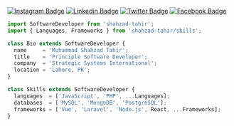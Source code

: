 [![Instagram Badge](https://img.shields.io/badge/-Instagram-e4405f?style=for-the-badge&logo=Instagram&logoColor=white)](https://instagram.com/shahzadtahir1)
[![Linkedin Badge](https://img.shields.io/badge/-LinkedIn-0e76a8?style=for-the-badge&logo=Linkedin&logoColor=white)](https://linkedin.com/in/shahzad-tahir-9567301a)
[![Twitter Badge](https://img.shields.io/badge/-Twitter-00acee?style=for-the-badge&logo=Twitter&logoColor=white)](https://twitter.com/shahzadtahir1)
[![Facebook Badge](https://img.shields.io/badge/-Facebook-0088cc?style=for-the-badge&logo=Facebook&logoColor=white)](https://facebook.com/shahzad-tahir)

```javascript
import SoftwareDeveloper from 'shahzad-tahir';
import { Languages, Frameworks } from 'shahzad-tahir/skills';

class Bio extends SoftwareDeveloper {
  name     = 'Muhammad Shahzad Tahir';
  title    = 'Principle Software Developer';
  company  = 'Strategic Systems International';
  location = 'Lahore, PK';
}

class Skills extends SoftwareDeveloper {
  languages  = ['JavaScript', 'PHP', ...Languages];
  databases  = ['MySQL', 'MongoDB', 'PostgreSQL'];
  frameworks = ['Vue', 'Laravel', 'Node.js', React, ...Frameworks];
}

```
